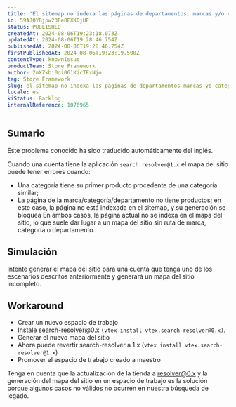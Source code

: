 ```yaml
---
title: 'El sitemap no indexa las páginas de departamentos, marcas y/o categorías'
id: 59AJOYBjpw23Ee8EXKOjUF
status: PUBLISHED
createdAt: 2024-08-06T19:23:18.073Z
updatedAt: 2024-08-06T19:28:46.754Z
publishedAt: 2024-08-06T19:28:46.754Z
firstPublishedAt: 2024-08-06T19:23:19.500Z
contentType: knownIssue
productTeam: Store Framework
author: 2mXZkbi0oi061KicTExNjo
tag: Store Framework
slug: el-sitemap-no-indexa-las-paginas-de-departamentos-marcas-yo-categorias
locale: es
kiStatus: Backlog
internalReference: 1076965
---
```


## Sumario

<div class="alert alert-info">
  <p>Este problema conocido ha sido traducido automáticamente del inglés.</p>
</div>



Cuando una cuenta tiene la aplicación `search.resolver@1.x` el mapa del sitio puede tener errores cuando:

- Una categoría tiene su primer producto procedente de una categoría similar;
- La página de la marca/categoría/departamento no tiene productos; en este caso, la página no está indexada en el sitemap, y su generación se bloquea
En ambos casos, la página actual no se indexa en el mapa del sitio, lo que suele dar lugar a un mapa del sitio sin ruta de marca, categoría o departamento.


##

## Simulación



Intente generar el mapa del sitio para una cuenta que tenga uno de los escenarios descritos anteriormente y generará un mapa del sitio incompleto.



## Workaround



- Crear un nuevo espacio de trabajo
- Instale search-resolver@0.x `(vtex install vtex.search-resolver@0.x)`.
- Generar el nuevo mapa del sitio
- Ahora puede revertir search-resolver a 1.x (`vtex install vtex.search-resolver@1.x`)
- Promover el espacio de trabajo creado a maestro

Tenga en cuenta que la actualización de la tienda a resolver@0.x y la generación del mapa del sitio en un espacio de trabajo es la solución porque algunos casos no válidos no ocurren en nuestra búsqueda de legado.



